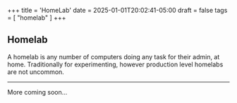 +++
title = 'HomeLab'
date = 2025-01-01T20:02:41-05:00
draft = false
tags = [ "homelab" ]
+++

## Homelab

A homelab is any number of computers doing any task for their admin, at home. Traditionally for experimenting, however production level homelabs are not uncommon.

---

More coming soon...
